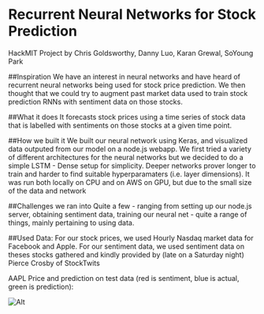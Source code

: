 # Recurrent Neural Networks for Stock Prediction
HackMIT Project by Chris Goldsworthy, Danny Luo, Karan Grewal, SoYoung Park

##Inspiration
We have an interest in neural networks and have heard of recurrent neural networks being used for stock price prediction. We then thought that we could try to augment past market data used to train stock prediction RNNs with sentiment data on those stocks.

##What it does
It forecasts stock prices using a time series of stock data that is labelled with sentiments on those stocks at a given time point.

##How we built it
We built our neural network using Keras, and visualized data outputed from our model on a node.js webapp. We first tried a variety of different architectures for the neural networks but we decided to do a simple LSTM - Dense setup for simplicity. Deeper networks prover longer to train and harder to find suitable hyperparamaters (i.e. layer dimensions). It was run both locally on CPU and on AWS on GPU, but due to the small size of the data and network

##Challenges we ran into
Quite a few - ranging from setting up our node.js server, obtaining sentiment data, training our neural net - quite a range of things, mainly pertaining to using data.

##Used Data:
For our stock prices, we used Hourly Nasdaq market data for Facebook and Apple. For our sentiment data, we used sentiment data on theses stocks gathered and kindly provided by (late on a Saturday night) Pierce Crosby of StockTwits

AAPL Price and prediction on test data (red is sentiment, blue is actual, green is prediction):

![Alt](https://raw.githubusercontent.com/c4goldsw/HackMIT-Stock-Prediction/master/AAPL_price.png)
